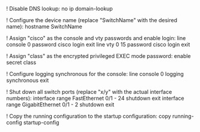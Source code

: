 ! Disable DNS lookup:
no ip domain-lookup

! Configure the device name (replace "SwitchName" with the desired name):
hostname SwitchName

! Assign "cisco" as the console and vty passwords and enable login:
line console 0
password cisco
login
exit
line vty 0 15
password cisco
login
exit

! Assign "class" as the encrypted privileged EXEC mode password:
enable secret class

! Configure logging synchronous for the console:
line console 0
logging synchronous
exit

! Shut down all switch ports (replace "x/y" with the actual interface numbers):
interface range FastEthernet 0/1 - 24
shutdown
exit
interface range GigabitEthernet 0/1 - 2
shutdown
exit

! Copy the running configuration to the startup configuration:
copy running-config startup-config
